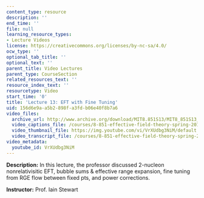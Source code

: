 ```yaml
---
content_type: resource
description: ''
end_time: ''
file: null
learning_resource_types:
- Lecture Videos
license: https://creativecommons.org/licenses/by-nc-sa/4.0/
ocw_type: ''
optional_tab_title: ''
optional_text: ''
parent_title: Video Lectures
parent_type: CourseSection
related_resources_text: ''
resource_index_text: ''
resourcetype: Video
start_time: '0'
title: 'Lecture 13: EFT with Fine Tuning'
uid: 156d6e9a-a5b2-898f-a3fd-b06e40f8b7a6
video_files:
  archive_url: http://www.archive.org/download/MIT8.851S13/MIT8_851S13_lec13_300k.mp4
  video_captions_file: /courses/8-851-effective-field-theory-spring-2013/dd2bed0617685114b074d9ff20aba50b_VrXUdbg3NiM.vtt
  video_thumbnail_file: https://img.youtube.com/vi/VrXUdbg3NiM/default.jpg
  video_transcript_file: /courses/8-851-effective-field-theory-spring-2013/8c23c761f8137dd2e1c65bfc6eda3186_VrXUdbg3NiM.pdf
video_metadata:
  youtube_id: VrXUdbg3NiM
---
```


**Description:** In this lecture, the professor discussed 2-nucleon nonrelativisitic EFT, bubble sums & effective range expansion, fine tuning from RGE flow between fixed pts, and power corrections.

**Instructor:** Prof. Iain Stewart

